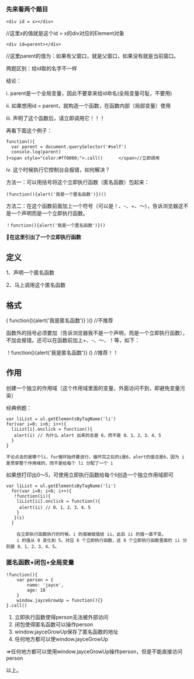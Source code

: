 ### 先来看两个题目
    <div id = x></div>

//这里x的值就是这个id = x的div对应的Element对象
    
    <div id=parent></div>

//这里parent的值为：如果有父窗口，就是父窗口，如果没有就是当前窗口。

两题区别：给id取的名字不一样

结论：

i. parent是一个全局变量，因此不要拿来给id命名(全局变量可耻，不要用)

ii. 如果想用id = parent，就构造一个函数，在函数内部（局部变量）使用

iii. 声明了这个函数后，请立即调用它！！！

再看下面这个例子：

    function(){  
      var parent = document.querySelector('#self')  
      console.log(parent)  
    }<span style="color:#ff0000;">.call()      </span>//立即调用 

iv.  这个时候执行它控制台会报错，如何解决？

方法一：可以用括号将这个立即执行函数（匿名函数）包起来：

    (function(){alert('我是一个匿名函数')})()

方法二：在这个函数前面加上一个符号（可以是！、-、+、～），告诉浏览器这不是一个声明而是一个立即执行函数。

    ！function(){alert('我是一个匿名函数')}()

**在这里引出了一个立即执行函数**

## 定义

1、声明一个匿名函数

2、马上调用这个匿名函数
## 格式
( function(){alert('我是匿名函数')} )()  //不推荐

函数外的括号必须要加（告诉浏览器我不是一个声明，而是一个立即执行函数），不加会报错。还可以在函数前加上+、-、～、！等，如下：

！function(){alert('我是匿名函数')} ()  //推荐！！
## 作用
创建一个独立的作用域（这个作用域里面的变量，外面访问不到，即避免变量污染）

经典例题：

    var liList = ul.getElementsByTagName('li')
    for(var i=0; i<6; i++){
      liList[i].onclick = function(){
       alert(i) // 为什么 alert 出来的总是 6，而不是 0、1、2、3、4、5
      }
    }
    
    不论点击的是哪个li，for循环始终要进行，循环完之后的i是6，alert的值总是6，因为 i 是贯穿整个作用域的，而不是给每个 li 分配了一个 i

如果想打印出0～5，可使用立即执行函数给每个li创造一个独立作用域即可

    var liList = ul.getElementsByTagName('li')
      for(var i=0; i<6; i++){
       !function(ii){
        liList[ii].onclick = function(){
         alert(ii) // 0、1、2、3、4、5
        }
       }(i)
      }
        
        在立即执行函数执行的时候，i 的值被赋值给 ii，此后 ii 的值一直不变。
        i 的值从 0 变化到 5，对应 6 个立即执行函数，这 6 个立即执行函数里面的 ii 分别是 0、1、2、3、4、5。

### 匿名函数+闭包+全局变量
    !function(){
        var person = {
            name: 'jayce',
            age: 18
        }
        window.jayceGrowUp = function(){}
    }.call()
1. 立即执行函数使得person无法被外部访问
2. 闭包使得匿名函数可以操作person
3. window.jayceGrowUp保存了匿名函数的地址
4. 任何地方都可以使window.jayceGrowUp

=>任何地方都可以使用window.jayceGrowUp操作person，但是不能直接访问person

以上。